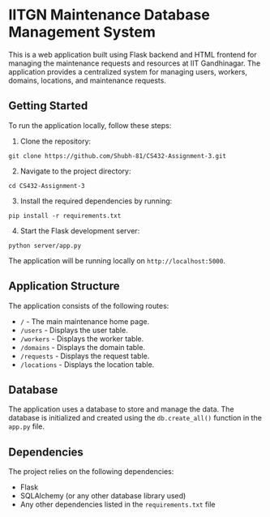 # IITGN Maintenance Database Management System

This is a web application built using Flask backend and HTML frontend for managing the maintenance requests and resources at IIT Gandhinagar. The application provides a centralized system for managing users, workers, domains, locations, and maintenance requests.

## Getting Started

To run the application locally, follow these steps:

1. Clone the repository:

```
git clone https://github.com/Shubh-81/CS432-Assignment-3.git
```

2. Navigate to the project directory:

```
cd CS432-Assignment-3
```

3. Install the required dependencies by running:

```
pip install -r requirements.txt
```

4. Start the Flask development server:

```
python server/app.py
```

The application will be running locally on `http://localhost:5000`.

## Application Structure

The application consists of the following routes:

- `/` - The main maintenance home page.
- `/users` - Displays the user table.
- `/workers` - Displays the worker table.
- `/domains` - Displays the domain table.
- `/requests` - Displays the request table.
- `/locations` - Displays the location table.

## Database

The application uses a database to store and manage the data. The database is initialized and created using the `db.create_all()` function in the `app.py` file.

## Dependencies

The project relies on the following dependencies:

- Flask
- SQLAlchemy (or any other database library used)
- Any other dependencies listed in the `requirements.txt` file